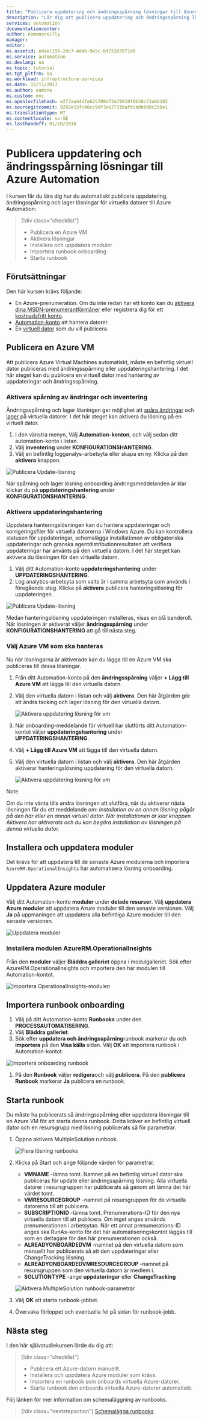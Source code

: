 ```yaml
---
title: "Publicera uppdatering och ändringsspårning lösningar till Azure Automation | Microsoft Docs"
description: "Lär dig att publicera uppdatering och ändringsspårning lösningar till Azure Automation."
services: automation
documentationcenter: 
author: eamonoreilly
manager: 
editor: 
ms.assetid: edae1156-2dc7-4dab-9e5c-bf253d3971d0
ms.service: automation
ms.devlang: na
ms.topic: tutorial
ms.tgt_pltfrm: na
ms.workload: infrastructure-services
ms.date: 12/11/2017
ms.author: eamono
ms.custom: mvc
ms.openlocfilehash: e277aa44dfe625780d72a78010f0638c73a6b182
ms.sourcegitcommit: 9292e15fc80cc9df3e62731bafdcb0bb98c256e1
ms.translationtype: MT
ms.contentlocale: sv-SE
ms.lasthandoff: 01/10/2018
---
```

# <a name="onboard-update-and-change-tracking-solutions-to-azure-automation"></a>Publicera uppdatering och ändringsspårning lösningar till Azure Automation

I kursen får du lära dig hur du automatiskt publicera uppdatering, ändringsspårning och lager lösningar för virtuella datorer till Azure Automation:

> [!div class="checklist"]
> * Publicera en Azure VM
> * Aktivera lösningar
> * Installera och uppdatera moduler
> * Importera runbook onboarding
> * Starta runbook

## <a name="prerequisites"></a>Förutsättningar

Den här kursen krävs följande:

* En Azure-prenumeration. Om du inte redan har ett konto kan du [aktivera dina MSDN-prenumerantförmåner](https://azure.microsoft.com/pricing/member-offers/msdn-benefits-details/) eller registrera dig för ett [kostnadsfritt konto](https://azure.microsoft.com/free/?WT.mc_id=A261C142F).
* [Automation-konto](automation-offering-get-started.md) att hantera datorer.
* En [virtuell dator](../virtual-machines/windows/quick-create-portal.md) som du vill publicera.

## <a name="onboard-an-azure-vm"></a>Publicera en Azure VM

Att publicera Azure Virtual Machines automatiskt, måste en befintlig virtuell dator publiceras med ändringsspårning eller uppdateringshantering. I det här steget kan du publicera en virtuell dator med hantering av uppdateringar och ändringsspårning.

### <a name="enable-change-tracking-and-inventory"></a>Aktivera spårning av ändringar och inventering

Ändringsspårning och lager lösningen ger möjlighet att [spåra ändringar](automation-vm-change-tracking.md) och [lager](automation-vm-inventory.md) på virtuella datorer. I det här steget kan aktivera du lösning på en virtuell dator.

1. I den vänstra menyn, Välj **Automation-konton**, och välj sedan ditt automation-konto i listan.
1. Välj **inventering** under **KONFIGURATIONSHANTERING**.
1. Välj en befintlig logganalys-arbetsyta eller skapa en ny. Klicka på den **aktivera** knappen.

![Publicera Update-lösning](media/automation-onboard-solutions/inventory-onboard.png)

När spårning och lager lösning onboarding ändringsmeddelanden är klar klickar du på **uppdateringshantering** under **KONFIGURATIONSHANTERING**.

### <a name="enable-update-management"></a>Aktivera uppdateringshantering

Uppdatera hanteringslösningen kan du hantera uppdateringar och korrigeringsfiler för virtuella datorerna i Windows Azure. Du kan kontrollera statusen för uppdateringar, schemalägga installationen av obligatoriska uppdateringar och granska agentdistributionresultaten att verifiera uppdateringar har använts på den virtuella datorn. I det här steget kan aktivera du lösningen för den virtuella datorn.

1. Välj ditt Automation-konto **uppdateringshantering** under **UPPDATERINGSHANTERING**.
1. Log analytics-arbetsyta som valts är i samma arbetsyta som används i föregående steg. Klicka på **aktivera** publicera hanteringslösning för uppdateringen.

![Publicera Update-lösning](media/automation-onboard-solutions/update-onboard.png)

Medan hanteringslösning uppdateringen installeras, visas en blå banderoll. När lösningen är aktiverat väljer **ändringsspårning** under **KONFIGURATIONSHANTERING** att gå till nästa steg.

### <a name="select-azure-vm-to-be-managed"></a>Välj Azure VM som ska hanteras

Nu när lösningarna är aktiverade kan du lägga till en Azure VM ska publiceras till dessa lösningar.

1. Från ditt Automation-konto på den **ändringsspårning** väljer **+ Lägg till Azure VM** att lägga till den virtuella datorn.

1. Välj den virtuella datorn i listan och välj **aktivera**. Den här åtgärden gör att ändra tacking och lager lösning för den virtuella datorn.

   ![Aktivera uppdatering lösning för vm](media/automation-onboard-solutions/enable-change-tracking.png)

1. När onboarding-meddelande för virtuell har slutförts ditt Automation-kontot väljer **uppdateringshantering** under **UPPDATERINGSHANTERING**.

1. Välj **+ Lägg till Azure VM** att lägga till den virtuella datorn.

1. Välj den virtuella datorn i listan och välj **aktivera**. Den här åtgärden aktiverar hanteringslösning uppdatering för den virtuella datorn.

   ![Aktivera uppdatering lösning för vm](media/automation-onboard-solutions/enable-update.png)

> [!NOTE]
> Om du inte vänta tills andra lösningen att slutföra, när du aktiverar nästa lösningen får du ett meddelande om: *Installation av en annan lösning pågår på den här eller en annan virtuell dator. När installationen är klar knappen Aktivera har aktiverats och du kan begära installation av lösningen på denna virtuella dator.*

## <a name="install-and-update-modules"></a>Installera och uppdatera moduler

Det krävs för att uppdatera till de senaste Azure modulerna och importera `AzureRM.OperationalInsights` har automatisera lösning onboarding.

## <a name="update-azure-modules"></a>Uppdatera Azure moduler

Välj ditt Automation-konto **moduler** under **delade resurser**. Välj **uppdatera Azure moduler** att uppdatera Azure moduler till den senaste versionen. Välj **Ja** på uppmaningen att uppdatera alla befintliga Azure moduler till den senaste versionen.

![Uppdatera moduler](media/automation-onboard-solutions/update-modules.png)

### <a name="install-azurermoperationalinsights-module"></a>Installera modulen AzureRM.OperationalInsights

Från den **moduler** väljer **Bläddra galleriet** öppna i modulgalleriet. Sök efter AzureRM.OperationalInsights och importera den här modulen till Automation-kontot.

![Importera OperationalInsights-modulen](media/automation-onboard-solutions/import-operational-insights-module.png)

## <a name="import-the-onboarding-runbook"></a>Importera runbook onboarding

1. Välj på ditt Automation-konto **Runbooks** under den **PROCESSAUTOMATISERING**.
1. Välj **Bläddra galleriet**.
1. Sök efter **uppdatera och ändringsspårning**runbook markerar du och **importera** på den **Visa källa** sidan. Välj **OK** att importera runbook i Automation-kontot.

  ![Importera onboarding runbook](media/automation-onboard-solutions/import-from-gallery.png)

1. På den **Runbook** väljer **redigera**och välj **publicera**. På den **publicera Runbook** markerar **Ja** publicera en runbook.

## <a name="start-the-runbook"></a>Starta runbook

Du måste ha publicerats så ändringsspårning eller uppdatera lösningar till en Azure VM för att starta denna runbook. Detta kräver en befintlig virtuell dator och en resursgrupp med lösning publicerats så för parametrar.

1. Öppna aktivera MultipleSolution runbook.

   ![Flera lösning runbooks](media/automation-onboard-solutions/runbook-overview.png)

1. Klicka på Start och ange följande värden för parametrar.

   * **VMNAME** -lämna tomt. Namnet på en befintlig virtuell dator ska publiceras för update eller ändringsspårning lösning. Alla virtuella datorer i resursgruppen har publicerats så genom att lämna det här värdet tomt.
   * **VMRESOURCEGROUP** -namnet på resursgruppen för de virtuella datorerna till att publicera.
   * **SUBSCRIPTIONID** -lämna tomt. Prenumerations-ID för den nya virtuella datorn till att publicera. Om inget anges används prenumerationen i arbetsytan. När ett annat prenumerations-ID anges ska RunAs-konto för det här automatiseringskontot läggas till som en deltagare för den här prenumerationen också.
   * **ALREADYONBOARDEDVM** -namnet på den virtuella datorn som manuellt har publicerats så att den uppdateringar eller ChangeTracking lösning.
   * **ALREADYONBOARDEDVMRESOURCEGROUP** -namnet på resursgruppen som den virtuella datorn är medlem i.
   * **SOLUTIONTYPE** -ange **uppdateringar** eller **ChangeTracking**

   ![Aktivera MultipleSolution runbook-parametrar](media/automation-onboard-solutions/runbook-parameters.png)

1. Välj **OK** att starta runbook-jobbet.
1. Övervaka förloppet och eventuella fel på sidan för runbook-jobb.

## <a name="next-steps"></a>Nästa steg

I den här självstudiekursen lärde du dig att:

> [!div class="checklist"]
> * Publicera ett Azure-datorn manuellt.
> * Installera och uppdatera Azure moduler som krävs.
> * Importera en runbook som onboards virtuella Azure-datorer.
> * Starta runbook den onboards virtuella Azure-datorer automatiskt.

Följ länken för mer information om schemaläggning av runbooks.

> [!div class="nextstepaction"]
> [Schemalägga runbooks](automation-schedules.md).

